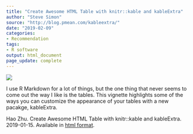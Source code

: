 ```yaml
---
title: "Create Awesome HTML Table with knitr::kable and kableExtra"
author: "Steve Simon"
source: "http://blog.pmean.com/kableextra/"
date: "2019-02-09"
categories:
- Recommendation
tags:
- R software
output: html_document
page_update: complete
---
```


![](http://www.pmean.com/new-images/19/kableextra01.png)

<div class="notes">

I use R Markdown for a lot of things, but the one thing that never seems to come out the way I like is the tables. This vignette highlights some of the ways you can customize the appearance of your tables with a new pacakge, kableExtra.

Hao Zhu. Create Awesome HTML Table with knitr::kable and kableExtra. 2019-01-15. Available in [html format][zhu1].

[zhu1]: https://haozhu233.github.io/kableExtra/awesome_table_in_html.html

</div>

